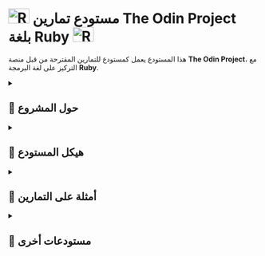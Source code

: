 # <img src="https://cdn-icons-png.flaticon.com/128/82/82667.png" alt="React Logo" width="42" height="30" /> مستودع تمارين The Odin Project بلغة Ruby <img src="https://cdn-icons-png.flaticon.com/128/82/82667.png" alt="React Logo" width="42" height="30" />

هذا المستودع يعمل كمستودع للتمارين المقترحة من قبل منصة **The Odin Project**، مع التركيز على لغة البرمجة **Ruby**.

<details>
  <summary><h2>📖 حول المشروع</h2></summary>

  **The Odin Project** هي منصة تعليمية تقدم منهجًا كاملاً لتطوير الويب. تم إنشاء هذا المستودع لمتابعة وتخزين التمارين العملية المقترحة خلال الدورة المتعلقة بلغة البرمجة Ruby. كل تمرين هو فرصة لممارسة وتحسين مهاراتك في البرمجة.

</details>

<details>
  <summary><h2>📁 هيكل المستودع</h2></summary>

  يتم تنظيم المستودع في مجلدات موضوعية، كل واحدة تمثل قسمًا أو وحدة معينة من الدورة. داخل كل مجلد، ستجد التمارين المقترحة، مصحوبة برمز المصدر الخاص بها، أو الحلول، أو أي معلومات إضافية ذات صلة.

  ### مجلدات المستودع

  - **basic_ruby_projects**: مشاريع Ruby الأساسية التي تغطي المفاهيم الأساسية والأساليب.
    - مثال: تنفيذ طريقة الفرز باستخدام الفقاعة (`#bubble_sort`):
  
      ```ruby
      def bubble_sort(array)
        max_index = array.length - 1
        (0..max_index - 1).each do |index|
          (index + 1..max_index).each do |index_2|
            number_1 = array[index]
            number_2 = array[index_2]
            if number_1 > number_2
              intermediate = number_1
              array[index] = number_2
              array[index_2] = intermediate
            end
          end
        end
        array
      end

      p bubble_sort([4, 3, 78, 2, 0, 2])
      ```

  - **mastermind**: تنفيذ لعبة Mastermind، حيث يتم تطبيق مفاهيم المنطق والتحكم في التدفق.
  
  - **poo**: تمارين تركز على البرمجة الكائنية، بما في ذلك إنشاء الفئات والأشياء.

  - **tic_tac_toe**: تنفيذ لعبة إكس أو، مع تطبيق مفاهيم منطق اللعبة والتفاعل.

</details>

<details>
  <summary><h2>📝 أمثلة على التمارين</h2></summary>

  إليك بعض الأمثلة على التمارين المدرجة في المستودع:

  1. **شيفرة قيصر**: تنفيذ طريقة لتطبيق شيفرة قيصر على سلسلة نصية.

      ```ruby
      def caesar_cipher(phrase, displacement)
        phrase_array = phrase.split(' ')
        final_array = []
        phrase_array.each do |word|
          intermediate_array = []
          word.split('').each do |letter| 
            num = letter.ord
            if letter.match(/[A-Z|a-z]/)
              if num.between?(65, 90)
                tot = num + displacement
                tot > 90 ? tot = (tot - 90) + 64 : tot
                intermediate_array << tot.chr
              else
                tot = num + displacement
                tot > 122 ? tot = (tot - 122) + 97 : tot
                intermediate_array << tot.chr
              end
            else
              intermediate_array << letter
            end
          end
          final_array << intermediate_array.join('')
        end
        final_array.join(' ')
      end

      p caesar_cipher("What a string!", 5)
      ```

  2. **اختيار الأسهم**: طريقة تحدد أفضل يوم لشراء وبيع الأسهم، مما يحقق أقصى ربح.

      ```ruby
      def stock_picker(stock_prices)
        day_buy = 0
        day_sale = 0
        profit = 0
        stock_prices.each_with_index do |price, index|
          (index + 1..stock_prices.length - 1).each do |index_2|
            price_2 = stock_prices[index_2]
            subtraction = price_2 - price
            if subtraction.positive? && subtraction > profit
              day_buy = index
              day_sale = index_2
              profit = subtraction
            end
          end
        end
        [day_buy, day_sale]
      end

      p stock_picker([17, 3, 6, 9, 15, 8, 6, 1, 10])
      ```

</details>

<details>
  <summary><h2>🔗 مستودعات أخرى</h2></summary>

  - 🎥 [Rails Movie](https://github.com/SamuelRocha91/rails_movies_catalog/blob/main/README_ar.md)

</details>
